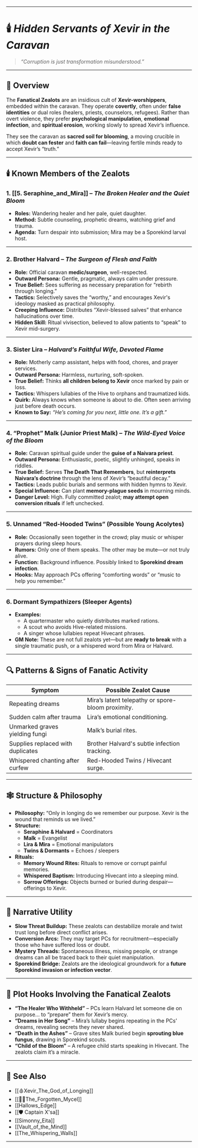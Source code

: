 

---

# 🕯️ _Hidden Servants of Xevir in the Caravan_

> _“Corruption is just transformation misunderstood.”_

---

## 🧩 Overview

The **Fanatical Zealots** are an insidious cult of **Xevir-worshippers**, embedded within the caravan. They operate **covertly**, often under **false identities** or dual roles (healers, priests, counselors, refugees). Rather than overt violence, they prefer **psychological manipulation**, **emotional infection**, and **spiritual erosion**, working slowly to spread Xevir’s influence.

They see the caravan as **sacred soil for blooming**, a moving crucible in which **doubt can fester** and **faith can fail**—leaving fertile minds ready to accept Xevir’s “truth.”

---

## 🕯️ Known Members of the Zealots

### 1. **[[5.  Seraphine_and_Mira]]** – _The Broken Healer and the Quiet Bloom_

- **Roles:** Wandering healer and her pale, quiet daughter.
- **Method:** Subtle counseling, prophetic dreams, watching grief and trauma.
- **Agenda:** Turn despair into submission; Mira may be a Sporekind larval host.
   

---

### 2. **Brother Halvard** – _The Surgeon of Flesh and Faith_

- **Role:** Official caravan **medic/surgeon**, well-respected.
- **Outward Persona:** Gentle, pragmatic, always calm under pressure.
- **True Belief:** Sees suffering as necessary preparation for “rebirth through longing.”
- **Tactics:** Selectively saves the “worthy,” and encourages Xevir's ideology masked as practical philosophy.
- **Creeping Influence:** Distributes “Xevir-blessed salves” that enhance hallucinations over time.
- **Hidden Skill:** Ritual vivisection, believed to allow patients to “speak” to Xevir mid-surgery.
---

### 3. **Sister Lira** – _Halvard’s Faithful Wife, Devoted Flame_

- **Role:** Motherly camp assistant, helps with food, chores, and prayer services.
- **Outward Persona:** Harmless, nurturing, soft-spoken.
- **True Belief:** Thinks **all children belong to Xevir** once marked by pain or loss.
- **Tactics:** Whispers lullabies of the Hive to orphans and traumatized kids.
- **Quirk:** Always knows when someone is about to die. Often seen arriving just before death occurs.
- **Known to Say:** _“He’s coming for you next, little one. It’s a gift.”_

---

### 4. **“Prophet” Malk (Junior Priest Malk)** – _The Wild-Eyed Voice of the Bloom_

- **Role:** Caravan spiritual guide under the **guise of a Naivara priest**.
- **Outward Persona:** Enthusiastic, poetic, slightly unhinged, speaks in riddles.
- **True Belief:** Serves **The Death That Remembers**, but **reinterprets Naivara’s doctrine** through the lens of Xevir’s “beautiful decay.”
- **Tactics:** Leads public burials and sermons with hidden hymns to Xevir.
- **Special Influence:** Can plant **memory-plague seeds** in mourning minds.
- **Danger Level:** High. Fully committed zealot; **may attempt open conversion rituals** if left unchecked.

---

### 5. **Unnamed “Red-Hooded Twins” (Possible Young Acolytes)**

- **Role:** Occasionally seen together in the crowd; play music or whisper prayers during sleep hours.
- **Rumors:** Only one of them speaks. The other may be mute—or not truly alive.
- **Function:** Background influence. Possibly linked to **Sporekind dream infection**.
- **Hooks:** May approach PCs offering “comforting words” or “music to help you remember.”

---

### 6. **Dormant Sympathizers** (Sleeper Agents)

- **Examples:**
    - A quartermaster who quietly distributes marked rations.
    - A scout who avoids Hive-related missions.
    - A singer whose lullabies repeat Hivecant phrases.
- **GM Note:** These are not full zealots yet—but are **ready to break** with a single traumatic push, or a whispered word from Mira or Halvard.
---

## 🔍 Patterns & Signs of Fanatic Activity

|Symptom|Possible Zealot Cause|
|---|---|
|Repeating dreams|Mira’s latent telepathy or spore-bloom proximity.|
|Sudden calm after trauma|Lira’s emotional conditioning.|
|Unmarked graves yielding fungi|Malk’s burial rites.|
|Supplies replaced with duplicates|Brother Halvard's subtle infection tracking.|
|Whispered chanting after curfew|Red-Hooded Twins / Hivecant surge.|

---

## 🕸️ Structure & Philosophy

- **Philosophy:** “Only in longing do we remember our purpose. Xevir is the wound that reminds us we lived.”
- **Structure:**
    - **Seraphine & Halvard** = Coordinators
    - **Malk** = Evangelist
    - **Lira & Mira** = Emotional manipulators
    - **Twins & Dormants** = Echoes / sleepers
- **Rituals:**
    - **Memory Wound Rites:** Rituals to remove or corrupt painful memories.
    - **Whispered Baptism:** Introducing Hivecant into a sleeping mind.
    - **Sorrow Offerings:** Objects burned or buried during despair—offerings to Xevir.

---

## 🧠 Narrative Utility

- **Slow Threat Buildup:** These zealots can destabilize morale and twist trust long before direct conflict arises.
- **Conversion Arcs:** They may target PCs for recruitment—especially those who have suffered loss or doubt.
- **Mystery Threads:** Spontaneous illness, missing people, or strange dreams can all be traced back to their quiet manipulation.
- **Sporekind Bridge:** Zealots are the ideological groundwork for a **future Sporekind invasion or infection vector**.
  
---

## 🎯 Plot Hooks Involving the Fanatical Zealots

- **“The Healer Who Withheld”** – PCs learn Halvard let someone die on purpose… to “prepare” them for Xevir’s mercy.
- **“Dreams in Her Song”** – Mira’s lullaby begins repeating in the PCs’ dreams, revealing secrets they never shared.
- **“Death in the Ashes”** – Grave sites Malk buried begin **sprouting blue fungus**, drawing in Sporekind scouts.
- **“Child of the Bloom”** – A refugee child starts speaking in Hivecant. The zealots claim it’s a miracle.


---

## 📁 See Also

- [[🩸Xevir_The_God_of_Longing]]
- [[🌿🧬The_Forgotten_Mycel]]
- [[Hallows_Edge]]
- [[🛡️ Captain X'sa]]
- [[Simonny_Eita]]
- [[Vault_of_the_Mind]]
- [[The_Whispering_Walls]]

---
